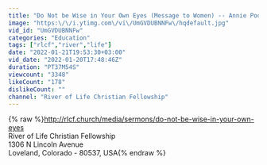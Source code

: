 ```yaml
---
title: "Do Not be Wise in Your Own Eyes (Message to Women) -- Annie Poonen -- January 19, 2022"
image: "https:\/\/i.ytimg.com\/vi\/UmGVDUBNNFw\/hqdefault.jpg"
vid_id: "UmGVDUBNNFw"
categories: "Education"
tags: ["rlcf","river","life"]
date: "2022-01-21T19:53:30+03:00"
vid_date: "2022-01-20T17:48:46Z"
duration: "PT37M54S"
viewcount: "3348"
likeCount: "178"
dislikeCount: ""
channel: "River of Life Christian Fellowship"
---
```

{% raw %}<a rel="nofollow" target="blank" href="http://rlcf.church/media/sermons/do-not-be-wise-in-your-own-eyes">http://rlcf.church/media/sermons/do-not-be-wise-in-your-own-eyes</a><br />River of Life Christian Fellowship<br />1306 N Lincoln Avenue<br />Loveland, Colorado - 80537, USA{% endraw %}
